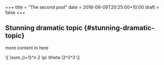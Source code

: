 +++
title = "The second post"
date = 2018-08-08T20:25:00+10:00
draft = false
+++

## Stunning dramatic topic {#stunning-dramatic-topic}

more content in here

\\[ \sum\_{i=1}^n 2 \pi \theta (2^i)^3 \\]
